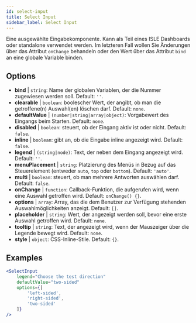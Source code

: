 ```yaml
---
id: select-input
title: Select Input
sidebar_label: Select Input
---
```


Eine ausgewählte Eingabekomponente. Kann als Teil eines ISLE Dashboards oder standalone verwendet werden. Im letzteren Fall wollen Sie Änderungen über das Attribut `onChange` behandeln oder den Wert über das Attribut `bind` an eine globale Variable binden.

## Options

* __bind__ | `string`: Name der globalen Variablen, der die Nummer zugewiesen werden soll. Default: `''`.
* __clearable__ | `boolean`: boolescher Wert, der angibt, ob man die getroffene(n) Auswahl(en) löschen darf. Default: `none`.
* __defaultValue__ | `(number|string|array|object)`: Vorgabewert des Eingangs beim Starten. Default: `none`.
* __disabled__ | `boolean`: steuert, ob der Eingang aktiv ist oder nicht. Default: `false`.
* __inline__ | `boolean`: gibt an, ob die Eingabe inline angezeigt wird. Default: `false`.
* __legend__ | `(string|node)`: Text, der neben dem Eingang angezeigt wird. Default: `''`.
* __menuPlacement__ | `string`: Platzierung des Menüs in Bezug auf das Steuerelement (entweder `auto`, `top` oder `bottom`). Default: `'auto'`.
* __multi__ | `boolean`: steuert, ob man mehrere Antworten auswählen darf. Default: `false`.
* __onChange__ | `function`: Callback-Funktion, die aufgerufen wird, wenn eine Auswahl getroffen wird. Default: `onChange() {}`.
* __options__ | `array`: Array, das die dem Benutzer zur Verfügung stehenden Auswahlmöglichkeiten anzeigt. Default: `[]`.
* __placeholder__ | `string`: Wert, der angezeigt werden soll, bevor eine erste Auswahl getroffen wird. Default: `none`.
* __tooltip__ | `string`: Text, der angezeigt wird, wenn der Mauszeiger über die Legende bewegt wird. Default: `none`.
* __style__ | `object`: CSS-Inline-Stile. Default: `{}`.


## Examples

```jsx live
<SelectInput
    legend="Choose the test direction"
    defaultValue="two-sided"
    options={[
        'left-sided',
        'right-sided',
        'two-sided'
    ]}
/>
```

